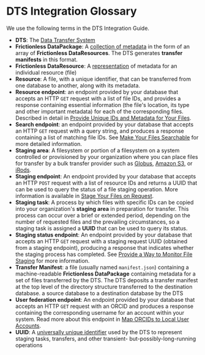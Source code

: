 # DTS Integration Glossary

We use the following terms in the DTS Integration Guide.

* **DTS**: The [Data Transfer System](https://kbase.github.io/dts/)
* **Frictionless DataPackage**: A [collection of metadata](https://specs.frictionlessdata.io/data-package/)
  in the form of an array of **Frictionless DataResources**. The DTS generates
  **transfer manifests** in this format.
* **Frictionless DataResource**: A [representation](https://specs.frictionlessdata.io/data-resource/)
  of metadata for an individual resource (file)
* **Resource**: A file, with a unique identifier, that can be transferred from
  one database to another, along with its metadata.
* **Resource endpoint**: an endpoint provided by your database that accepts an
  HTTP `GET` request with a list of file IDs, and provides a response containing
  essential informatіon (the file's location, its type and other important
  metadata) for each of the corresponding files. Described in detail in
  [Provide Unique IDs and Metadata for Your Files](resources.md).
* **Search endpoint**: an endpoint provided by your database that accepts an
  HTTP `GET` request with a query string, and produces a response containing a
  list of matching file IDs. See [Make Your Files Searchable](search.md) for
  more detailed information.
* **Staging area**: A filesystem or portion of a filesystem on a system
  controlled or provisioned by your organization where you can place files
  for transfer by a bulk transfer provider such as [Globus](https://www.globus.org/),
  [Amazon S3](https://aws.amazon.com/s3/), or [iRods](https://irods.org/).
* **Staging endpoint**: An endpoint provided by your database that accepts an
  HTTP `POST` request with a list of resource IDs and returns a UUID that can
  be used to query the status of a file staging operation. More information is
  available in [Stage Your Files on Request](stage_files.md).
* **Staging task**: A process by which files with specific IDs can be
  copied into your organization's **staging area** in preparation for transfer.
  This process can occur over a brief or extended period, depending on the
  number of requested files and the prevailing circumstances, so a staging
  task is assigned a **UUID** that can be used to query its status.
* **Staging status endpoint**: An endpoint provided by your database that
  accepts an HTTP `GET` request with a staging request UUID (obtained from a
  staging endpoint), producing a response that indicates whether the staging
  process has completed. See [Provide a Way to Monitor File Staging](staging_status.md)
  for more information.
* **Transfer Manifest**: a file (usually named `manifest.json`) containing a
  machine-readable **Frictionless DataPackage** containing metadata for a set of
  files transferred by the DTS. The DTS deposits a transfer manifest at the top
  level of the directory structure transferred to the destination database.
  a source database to a destination database by the DTS
* **User federation endpoint**: An endpoint provided by your database that
  accepts an HTTP `GET` request with an ORCID and produces a response
  containing the corresponding username for an account within your system.
  Read more about this endpoint in [Map ORCIDs to Local User Accounts](local_user.md).
* **UUID**: A [universally unique identifier](https://en.wikipedia.org/wiki/Universally_unique_identifier)
  used by the DTS to represent staging tasks, transfers, and other transient-
  but-possibly-long-running operations
